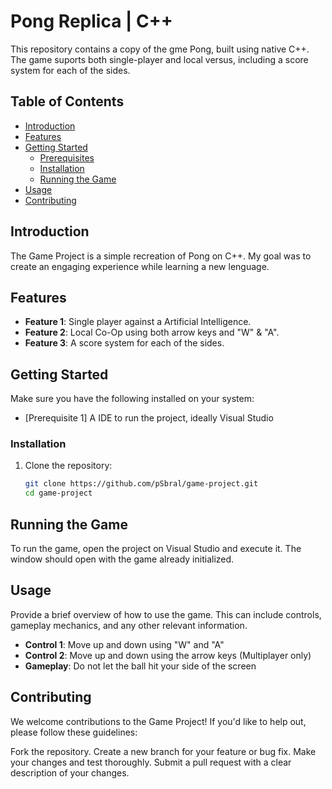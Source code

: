 # Pong Replica | C++

This repository contains a copy of the gme Pong, built using native C++. The game suports both single-player and local versus, including a score system for each of the sides.

## Table of Contents

- [Introduction](#introduction)
- [Features](#features)
- [Getting Started](#getting-started)
  - [Prerequisites](#prerequisites)
  - [Installation](#installation)
  - [Running the Game](#running-the-game)
- [Usage](#usage)
- [Contributing](#contributing)

## Introduction

The Game Project is a simple recreation of Pong on C++. My goal was to create an engaging experience while learning a new lenguage.

## Features

- **Feature 1**: Single player against a Artificial Intelligence.
- **Feature 2**: Local Co-Op using both arrow keys and "W" & "A".
- **Feature 3**: A score system for each of the sides.

## Getting Started

Make sure you have the following installed on your system:

- [Prerequisite 1] A IDE to run the project, ideally Visual Studio

### Installation

1. Clone the repository:
   ```bash
   git clone https://github.com/pSbral/game-project.git
   cd game-project
   ```

## Running the Game
To run the game, open the project on Visual Studio and execute it. The window should open with the game already initialized.

## Usage
Provide a brief overview of how to use the game. This can include controls, gameplay mechanics, and any other relevant information.

- **Control 1**: Move up and down using "W" and "A"
- **Control 2**: Move up and down using the arrow keys (Multiplayer only)
- **Gameplay**: Do not let the ball hit your side of the screen

## Contributing
We welcome contributions to the Game Project! If you'd like to help out, please follow these guidelines:

Fork the repository.
Create a new branch for your feature or bug fix.
Make your changes and test thoroughly.
Submit a pull request with a clear description of your changes.
